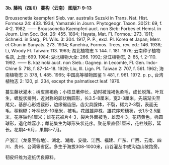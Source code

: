 **3b. 藤构（四川）  蔓构（云南）  图版7: 9-13**

Broussonetia kaempferi Sieb. var. australis Suzuki in Trans. Nat. Hist. Formosa 24: 433. 1934; Yamazaki in Journ. Phytogeogr. Taxon. 30(2): 69, f. 4-2. 1982. —— Broussonetia Kaempferi auct. non Sieb: Forbes et Hemsl. in Journ. Linn Soc. Bot. 26: 455. 1894; Hayata, Mat. Fl. Formos.: 273. 1911; Schneid. in Sarg., Pl. Wils. 3: 304. 1917, P. P., excl. Pl. Korea et Japan; Merr. et Chun in Sunyats. 273. 1934; Kanehira, Formos. Trees, rev. ed.: 146. 1936; Li, Woody Fl. Taiwan: 113. 1963; 湖北植物志 1: 144. f. 181. 1976; 云南种子植物名录, 上册: 699. 1984; 湖北植物大全: 266. 1992; 浙江植物志, 2: 85, f. 2-110. 1992. —— B. kazinoki auct. non Sieb.: Gagnep. in Lecomte, Fl. Gen. Indo-Chine 5: 718, f. 87-14-18. 1929; Liu, Ill. Lign. Pl. Taiwan 2: 707, f. 561. 1962; 海南植物志 2: 378, f. 485. 1965; 中国高等植物图鉴 1: 481, f. 961. 1972. p. p., 台湾植物志 2: 120, pl. 234, except the palmatisect leaf. 1976.

蔓生藤状灌木；树皮黑褐色；小枝显著伸长，幼时被浅褐色柔毛，成长脱落。叶互生，螺旋状排列，近对称的卵状椭圆形，长3.5-8厘米，宽2-3厘米，先端渐尖至尾尖，基部心形或截形，边缘锯齿细，齿尖具腺体，不裂，稀为2-3裂，表面无毛，稍粗糙；叶柄长8-10毫米，被毛。花雌雄异株，雄花序短穗状，长1.5-2.5厘米，花序轴约1厘米；雄花花被片4-3，裂片外面被毛，雄蕊4-3，花药黄色，椭圆球形，退化雌蕊小；雌花集生为球形头状花序。聚花果直径1厘米，花柱线形，延长。花期4-6月，果期5-7月。

产浙江（龙泉至各地）、湖北、湖南、安徽、江西、福建、广东、广西、云南、四川、贵州、台湾等省区。多生于海拔308-1000米，山谷灌丛中或沟边山坡路旁。

韧皮纤维为造纸优良原料。

